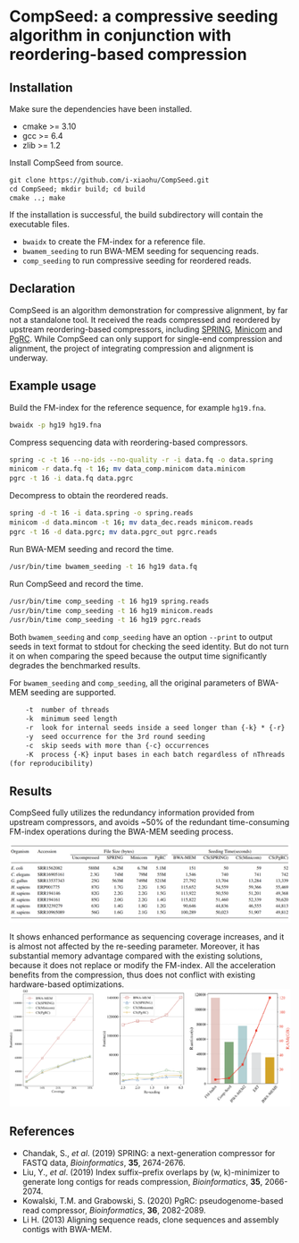 # CompSeed: a compressive seeding algorithm in conjunction with reordering-based compression

## Installation

Make sure the dependencies have been installed.
- cmake >= 3.10
- gcc >= 6.4
- zlib >= 1.2

Install CompSeed from source.
```
git clone https://github.com/i-xiaohu/CompSeed.git
cd CompSeed; mkdir build; cd build
cmake ..; make
```

If the installation is successful, the build subdirectory will contain the executable files.
 - `bwaidx` to create the FM-index for a reference file.
 - `bwamem_seeding` to run BWA-MEM seeding for sequencing reads.
 - `comp_seeding` to run compressive seeding for reordered reads.

## Declaration

CompSeed is an algorithm demonstration for compressive alignment, by far not a standalone tool. It 
received the reads compressed and reordered by upstream reordering-based compressors, including 
[SPRING](https://github.com/shubhamchandak94/Spring),  [Minicom](https://github.com/yuansliu/minicom) 
and [PgRC](https://github.com/kowallus/PgRC). While CompSeed can only support for single-end compression and alignment, 
the project of integrating compression and alignment is underway.

## Example usage

Build the FM-index for the reference sequence, for example `hg19.fna`.

```bash
bwaidx -p hg19 hg19.fna
``` 

Compress sequencing data with reordering-based compressors.
```bash
spring -c -t 16 --no-ids --no-quality -r -i data.fq -o data.spring
minicom -r data.fq -t 16; mv data_comp.minicom data.minicom
pgrc -t 16 -i data.fq data.pgrc
```

Decompress to obtain the reordered reads.
```bash
spring -d -t 16 -i data.spring -o spring.reads
minicom -d data.mincom -t 16; mv data_dec.reads minicom.reads
pgrc -t 16 -d data.pgrc; mv data.pgrc_out pgrc.reads
```

Run BWA-MEM seeding and record the time.
```bash
/usr/bin/time bwamem_seeding -t 16 hg19 data.fq 
```

Run CompSeed and record the time.
```bash
/usr/bin/time comp_seeding -t 16 hg19 spring.reads 
/usr/bin/time comp_seeding -t 16 hg19 minicom.reads
/usr/bin/time comp_seeding -t 16 hg19 pgrc.reads
```

Both `bwamem_seeding` and `comp_seeding` have an option `--print` to output seeds in text format to stdout for
checking the seed identity. But do not turn it on when comparing the speed because the output time significantly degrades
the benchmarked results.

For `bwamem_seeding` and `comp_seeding`, all the original parameters of BWA-MEM seeding are supported.
```
    -t  number of threads
    -k  minimum seed length
    -r  look for internal seeds inside a seed longer than {-k} * {-r}
    -y  seed occurrence for the 3rd round seeding
    -c  skip seeds with more than {-c} occurrences
    -K  process {-K} input bases in each batch regardless of nThreads (for reproducibility)
```

## Results
CompSeed fully utilizes the redundancy information provided from upstream compressors, and avoids ~50% of the redundant
time-consuming FM-index operations during the BWA-MEM seeding process.

![Seeding time of BWA-MEM and CompSeed](images/Table1.jpg)

It shows enhanced performance as sequencing coverage increases, and it is almost not affected by the re-seeding parameter.
Moreover, it has substantial memory advantage compared with the existing solutions, because it does not replace or modify 
the FM-index. All the acceleration benefits from the compression, thus does not conflict with existing hardware-based optimizations.
![Seeding time of BWA-MEM and CompSeed](images/Figure1.jpg)

## References

* Chandak, S., *et al*. (2019) SPRING: a next-generation compressor for FASTQ data, *Bioinformatics*, **35**,
  2674-2676.
* Liu, Y., *et al*. (2019) Index suffix–prefix overlaps by (w, k)-minimizer to generate long contigs for reads compression, *Bioinformatics*, **35**,
  2066-2074.
* Kowalski, T.M. and Grabowski, S. (2020) PgRC: pseudogenome-based read compressor, *Bioinformatics*, **36**,
  2082-2089.
* Li H. (2013) Aligning sequence reads, clone sequences and assembly contigs
  with BWA-MEM.

